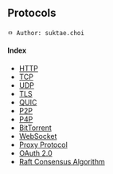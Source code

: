 ## Protocols

```
ㅁ Author: suktae.choi
```

#### Index
- [HTTP](http)
- [TCP](tcp)
- [UDP](udp)
- [TLS](tls)
- [QUIC](quic)
- [P2P](p2p)
- [P4P](p4p)
- [BitTorrent](bittorrent)
- [WebSocket](websocket)
- [Proxy Protocol](proxy-protocol)
- [OAuth 2.0](oauth)
- [Raft Consensus Algorithm](raft)
